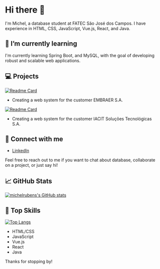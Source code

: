 # Hi there 👋

I'm Michel, a database student at FATEC São José dos Campos. I have experience in HTML, CSS, JavaScript, Vue.js, React, and Java.

## 🌱 I’m currently learning

I'm currently learning Spring Boot, and MySQL, with the goal of developing robust and scalable web applications.

## 💻 Projects

[![Readme Card](https://github-readme-stats.vercel.app/api/pin/?username=GroupHextech&repo=HEXTECH-API4sem&theme=radical)](https://github.com/GroupHextech/HEXTECH-API4sem)
- Creating a web system for the customer EMBRAER S.A.

[![Readme Card](https://github-readme-stats.vercel.app/api/pin/?username=GroupHextech&repo=HEXTECH-API3sem&theme=radical)](https://github.com/GroupHextech/HEXTECH-API3sem) 
- Creating a web system for the customer IACIT Soluções Tecnológicas S.A.


## 🤝 Connect with me

- [LinkedIn](https://linkedin.com/in/michelrubens)

Feel free to reach out to me if you want to chat about database, collaborate on a project, or just say hi!

## 📈 GitHub Stats

[![michelrubens's GitHub stats](https://github-readme-stats.vercel.app/api?username=michelrubens&show_icons=true&theme=radical)](https://github.com/anuraghazra/github-readme-stats)

## 🌟 Top Skills

[![Top Langs](https://github-readme-stats.vercel.app/api/top-langs/?username=michelrubens&hide_progress=false&layout=compact&theme=radical)](https://github.com/anuraghazra/github-readme-stats)

- HTML/CSS
- JavaScript
- Vue.js
- React
- Java

Thanks for stopping by!
